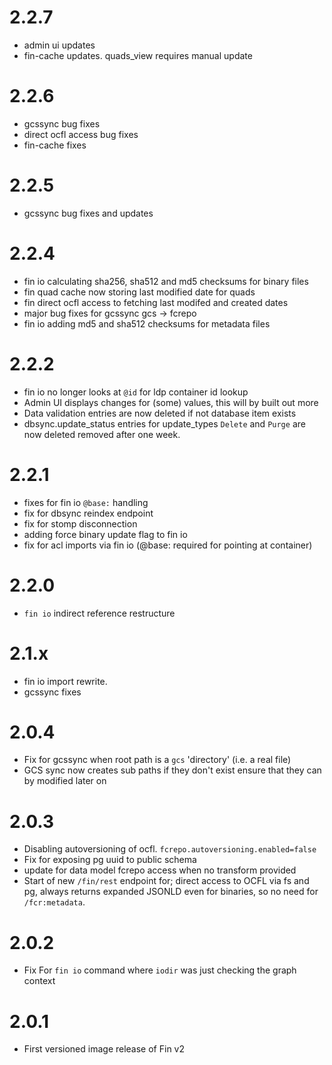 # 2.2.7

  - admin ui updates
  - fin-cache updates.  quads_view requires manual update

# 2.2.6

  - gcssync bug fixes
  - direct ocfl access bug fixes
  - fin-cache fixes

# 2.2.5

  - gcssync bug fixes and updates

# 2.2.4

  - fin io calculating sha256, sha512 and md5 checksums for binary files
  - fin quad cache now storing last modified date for quads
  - fin direct ocfl access to fetching last modifed and created dates
  - major bug fixes for gcssync gcs -> fcrepo
  - fin io adding md5 and sha512 checksums for metadata files

# 2.2.2

  - fin io no longer looks at `@id` for ldp container id lookup
  - Admin UI displays changes for (some) values, this will by built out more
  - Data validation entries are now deleted if not database item exists
  - dbsync.update_status entries for update_types `Delete` and `Purge` are now deleted removed after one week.

# 2.2.1

  - fixes for fin io `@base:` handling
  - fix for dbsync reindex endpoint
  - fix for stomp disconnection
  - adding force binary update flag to fin io
  - fix for acl imports via fin io (@base: required for pointing at container)

# 2.2.0

  - `fin io` indirect reference restructure
 
# 2.1.x

  - fin io import rewrite.
  - gcssync fixes

# 2.0.4

 - Fix for gcssync when root path is a `gcs` 'directory' (i.e. a real file)
 - GCS sync now creates sub paths if they don't exist ensure that they can by modified later on

# 2.0.3

 - Disabling autoversioning of ocfl.  `fcrepo.autoversioning.enabled=false`
 - Fix for exposing pg uuid to public schema
 - update for data model fcrepo access when no transform provided
 - Start of new `/fin/rest` endpoint for; direct access to OCFL via fs and pg, always returns expanded JSONLD even for binaries, so no need for `/fcr:metadata`.

# 2.0.2
 
 - Fix For `fin io` command where `iodir` was just checking the graph context

# 2.0.1

 - First versioned image release of Fin v2
